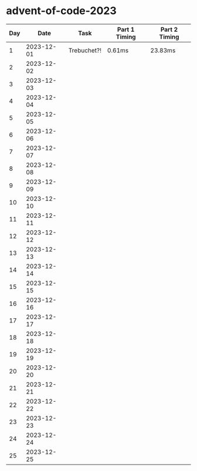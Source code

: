 # advent-of-code-2023

| Day | Date       | Task          | Part 1 Timing | Part 2 Timing |
|-----|------------|---------------|---------------|---------------|
| 1   | 2023-12-01 | Trebuchet?!   | 0.61ms | 23.83ms |
| 2   | 2023-12-02 |               |               |               |
| 3   | 2023-12-03 |               |               |               |
| 4   | 2023-12-04 |               |               |               |
| 5   | 2023-12-05 |               |               |               |
| 6   | 2023-12-06 |               |               |               |
| 7   | 2023-12-07 |               |               |               |
| 8   | 2023-12-08 |               |               |               |
| 9   | 2023-12-09 |               |               |               |
| 10  | 2023-12-10 |               |               |               |
| 11  | 2023-12-11 |               |               |               |
| 12  | 2023-12-12 |               |               |               |
| 13  | 2023-12-13 |               |               |               |
| 14  | 2023-12-14 |               |               |               |
| 15  | 2023-12-15 |               |               |               |
| 16  | 2023-12-16 |               |               |               |
| 17  | 2023-12-17 |               |               |               |
| 18  | 2023-12-18 |               |               |               |
| 19  | 2023-12-19 |               |               |               |
| 20  | 2023-12-20 |               |               |               |
| 21  | 2023-12-21 |               |               |               |
| 22  | 2023-12-22 |               |               |               |
| 23  | 2023-12-23 |               |               |               |
| 24  | 2023-12-24 |               |               |               |
| 25  | 2023-12-25 |               |               |               |
